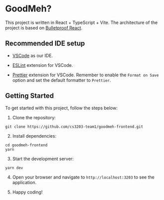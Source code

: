 # GoodMeh?

This project is written in React + TypeScript + Vite. The architecture of the project is based on [Bulletproof React](https://github.com/alan2207/bulletproof-react/).

## Recommended IDE setup

- [VSCode](https://code.visualstudio.com) as our IDE.

- [ESLint](https://marketplace.visualstudio.com/items?itemName=dbaeumer.vscode-eslint) extension for VSCode.

- [Prettier](https://marketplace.visualstudio.com/items?itemName=esbenp.prettier-vscode) extension for VSCode. Remember to enable the `Format on Save` option and set the default formatter to `Prettier`.

## Getting Started
To get started with this project, follow the steps below:

1. Clone the repository:
  ```
  git clone https://github.com/cs3203-team1/goodmeh-frontend.git
  ```

2. Install dependencies:
  ```
  cd goodmeh-frontend
  yarn
  ```

3. Start the development server:
  ```
  yarn dev
  ```

4. Open your browser and navigate to `http://localhost:3203` to see the application.

5. Happy coding!
